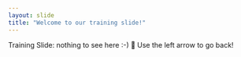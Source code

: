 ```yaml
---
layout: slide
title: "Welcome to our training slide!"
---
```

Training Slide: nothing to see here :-) :tada:
Use the left arrow to go back!
